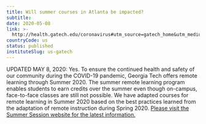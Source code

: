 ```yaml
---
title: Will summer courses in Atlanta be impacted?
subtitle: 
date: 2020-05-08
link: >-
  http://health.gatech.edu/coronavirus#utm_source=gatech_home&utm_medium=banner&utm_campaign=coronavirus_campus
countryCode: us
status: published
instituteSlug: us-gatech
---
```

UPDATED MAY 8, 2020:  Yes. To ensure the continued health and safety of our community during the COVID-19 pandemic, Georgia Tech offers remote learning through Summer 2020. The summer remote learning program enables students to earn credits over the summer even though on-campus, face-to-face classes are still not possible. We have adapted courses for remote learning in Summer 2020 based on the best practices learned from the adaptation of remote instruction during Spring 2020. [Please visit the Summer Session website for the latest information.](https://summer.gatech.edu/)

